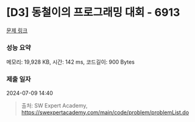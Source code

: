 # [D3] 동철이의 프로그래밍 대회 - 6913 

[문제 링크](https://swexpertacademy.com/main/code/problem/problemDetail.do?contestProbId=AWicMVWKTuMDFAUL) 

### 성능 요약

메모리: 19,928 KB, 시간: 142 ms, 코드길이: 900 Bytes

### 제출 일자

2024-07-09 14:40



> 출처: SW Expert Academy, https://swexpertacademy.com/main/code/problem/problemList.do